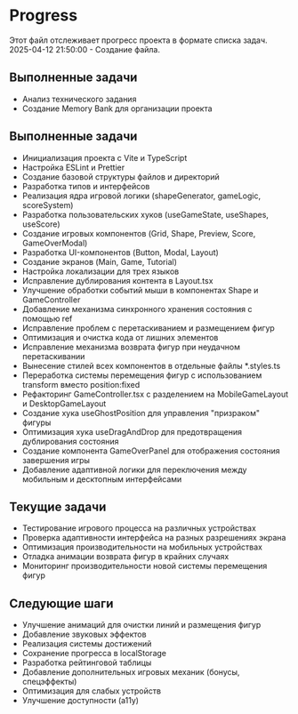 # Progress

Этот файл отслеживает прогресс проекта в формате списка задач.
2025-04-12 21:50:00 - Создание файла.

## Выполненные задачи

* Анализ технического задания
* Создание Memory Bank для организации проекта

## Выполненные задачи
* Инициализация проекта с Vite и TypeScript
* Настройка ESLint и Prettier
* Создание базовой структуры файлов и директорий
* Разработка типов и интерфейсов
* Реализация ядра игровой логики (shapeGenerator, gameLogic, scoreSystem)
* Разработка пользовательских хуков (useGameState, useShapes, useScore)
* Создание игровых компонентов (Grid, Shape, Preview, Score, GameOverModal)
* Разработка UI-компонентов (Button, Modal, Layout)
* Создание экранов (Main, Game, Tutorial)
* Настройка локализации для трех языков
* Исправление дублирования контента в Layout.tsx
* Улучшение обработки событий мыши в компонентах Shape и GameController
* Добавление механизма синхронного хранения состояния с помощью ref
* Исправление проблем с перетаскиванием и размещением фигур
* Оптимизация и очистка кода от лишних элементов
* Исправление механизма возврата фигур при неудачном перетаскивании
* Вынесение стилей всех компонентов в отдельные файлы *.styles.ts
* Переработка системы перемещения фигур с использованием transform вместо position:fixed
* Рефакторинг GameController.tsx с разделением на MobileGameLayout и DesktopGameLayout
* Создание хука useGhostPosition для управления "призраком" фигуры
* Оптимизация хука useDragAndDrop для предотвращения дублирования состояния
* Создание компонента GameOverPanel для отображения состояния завершения игры
* Добавление адаптивной логики для переключения между мобильным и десктопным интерфейсами

## Текущие задачи

* Тестирование игрового процесса на различных устройствах
* Проверка адаптивности интерфейса на разных разрешениях экрана
* Оптимизация производительности на мобильных устройствах
* Отладка анимации возврата фигур в крайних случаях
* Мониторинг производительности новой системы перемещения фигур

## Следующие шаги

* Улучшение анимаций для очистки линий и размещения фигур
* Добавление звуковых эффектов
* Реализация системы достижений
* Сохранение прогресса в localStorage
* Разработка рейтинговой таблицы
* Добавление дополнительных игровых механик (бонусы, спецэффекты)
* Оптимизация для слабых устройств
* Улучшение доступности (a11y)